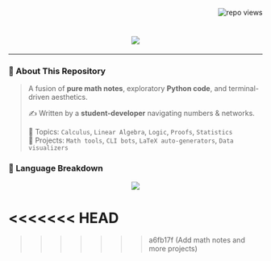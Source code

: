 <!-- Cyberpunk Math & Code Repo README -->

<p align="right">
  <img src="https://komarev.com/ghpvc/?username=45Clover&color=ff00ff&style=flat-square" alt="repo views" />
</p>

<h1 align="center">
  <img src="https://readme-typing-svg.herokuapp.com/?font=Fira+Code&size=30&duration=4000&pause=1000&color=00FFFF&center=true&vCenter=true&width=650&lines=🧠+MATH+MODULES+UPLOADING...;🐍+PYTHON+PROJECTS+ENGAGED.;📂+WELCOME+TO+THE+DATA+VAULT+⚡" />
</h1>

---

### 💾 About This Repository

> A fusion of **pure math notes**, exploratory **Python code**, and terminal-driven aesthetics.
>  
> ✍️ Written by a **student-developer** navigating numbers & networks.  
>  
> 🧠 Topics: `Calculus`, `Linear Algebra`, `Logic`, `Proofs`, `Statistics`  
> 🐍 Projects: `Math tools`, `CLI bots`, `LaTeX auto-generators`, `Data visualizers`
### 🧬 Language Breakdown

<p align="center">
  <img src="https://github-readme-stats.vercel.app/api/top-langs/?username=45Clover&repo=Python-dumbstuff&layout=compact&theme=tokyonight&bg_color=00000000" />
</p>

<<<<<<< HEAD
=======

>>>>>>> a6fb17f (Add math notes and more projects)


